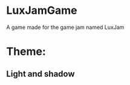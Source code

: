 # LuxJamGame
A game made for the game jam named LuxJam

<h1>Theme: </h1>
<h2> Light and shadow </h2>
